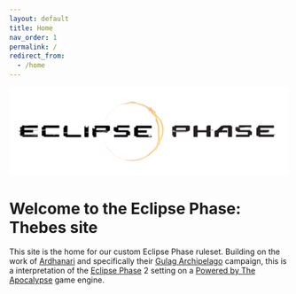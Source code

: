 ```yaml
---
layout: default
title: Home
nav_order: 1
permalink: /
redirect_from:
  - /home
---
```


![Eclipse Phase Logo](../assets/images/EclipsePhase_Logo_Black.jpeg)

# Welcome to the Eclipse Phase: Thebes site

This site is the home for our custom Eclipse Phase ruleset. Building on the work of [Ardhanari](zhttps://www.obsidianportal.com/profile/ardhanari) and specifically their [Gulag Archipelago](https://eclipse-phase-apocalypse.obsidianportal.com/wikis/main-page) campaign, this is a interpretation of the [Eclipse Phase](https://eclipsephase.com/) 2 setting on a [Powered by The Apocalypse](http://apocalypse-world.com/pbta/policy) game engine.
